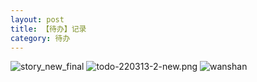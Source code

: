 ```yaml
---
layout: post
title: 【待办】记录
category: 待办
---
```

![story_new_final](http://r8s97vm6g.hd-bkt.clouddn.com/img/story_new_final.png)
![todo-220313-2-new.png](http://r8s97vm6g.hd-bkt.clouddn.com/img/todo-220313-2-new.png)
![wanshan](http://r8s97vm6g.hd-bkt.clouddn.com/img/wanshan.png)

  




